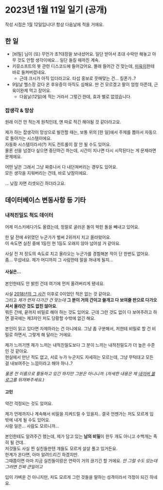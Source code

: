 # 2023년 1월 11일 일기 (공개)

작성 시점은 1월 12일입니다! 항상 다음날에 적을 거에요.

## 한 일

- \[비밀\] 님이 (또) 무언가 초?대장을 보내셨어요. 일단 받아서 초대 수락만 해놓고 아무 것도 안할 생각이에요... 일단 들킬 때까진 계속.
- 키뮤소프트의 봇 관련 디스코드에 들어갔어요. 몰래 들어간 건 맞는데, [미육이](https://mee6.xyz)한테 바로 들켜버렸네요.
  + 근데 크시가 아직 있더라고요. 타섭 홍보로 뭇매맞는 건... 킬폰가..?
- 9일날 헬스장 갔다 온 후유증이 아직도 심해요. 딴 건 모르겠고 팔이 엄청 아픈데, 근육이완제 먹고 잤어요.
  + 다음날(12일)에 적는 거라서 그렇긴 한데, 효과 별로 없었습니다.

### 잡생각 & 망상

원래 이건 안 적는게 원칙인데, 얜 따로 적긴 해야될 것 같더라고요.

제가 하는 잡생각이 망상으로 발전할 때는, 보통 위의 \[한 일\]에서 주제를 뽑아서 자동으로 돌아가는 시스템이에요.  
자동화 시스템이라서(?) 저도 컨트롤이 잘 안 될 수도 있어요.  
물론 선을 넘겠다 싶으면 중단하긴 하는데, 시간이 지나면 다시 시작된다는 게 문제라면 문제에요.

어떤 날은 그래서 그냥 짜증나서 다 내던져버리는 경우도 있어요.  
모든 생각을 지워버리는 건데, 바로 낮잠이에요.

... 낮잠 자면 리셋되긴 하더라고요.

## 데이터베이스 변동사항 등 기타

### 내적친밀도 척도 데이터

어제 미스키에다가도 올렸는데, 정말로 굴러온 돌이 박힌 돌을 빼내고 있어요.

한 달 전에 4위였던 누군가가 벌써 2위까지 치고 올라왔어요.  
이 속도면 실친 중에 1등인 현 1등도 오래지 않아 넘어설 거 같아요.

사실 전 저 정도의 속도로 치고 올라오는 누군가를 경험해본 적이 단 한번도 없어요.  
좀... 무섭네요. 제가 어디까지 그 사람한테 말을 꺼내게 될지...

#### 사실은...

본인한테도 안 밝힌 건데 여기에 먼저 올려버리게 됐네요.

사실 [2018년의 그 사건](/diary/unknown/2018-github-that.html) 이후로 0이었던 적은 없는 것 같아요.  
그리고 *제가 먼저 다가간 건 맞는데* **그 분이 거의 간이고 쓸개고 다 보여줄 판으로 다가오셔서 올라간 것도 없진 않아요**.  
뭐든 간에, 끝까지 비밀로 해야 하는 것도 있어요. 근데 그런 것도 없이 다 보여주려고 하면 결국에는 제3자인 저도 당황할 수밖에 없긴 해요.

본인이 읽고 있다면 자제하라는 건 아니에요. 그냥 좀 구분해서, 저한테 비밀로 할 건 비밀로 하면서, 그렇게 해 달라는 거에요.

제가 느끼기엔 제가 느끼는 내적친밀도보다 그 분이 느끼는 내적친밀도가 더 높은 수준인 것 같아요.  
현실에서 만난 적도 없고, 서로 누가 누군지도 자세히는 모르는데, 그냥 무턱대고 모든 걸 내보여주는 느낌이라고 해야 하나..?

*물론 전 이름으로 활동하고 있긴 하지만 그분은 아니니까. (자세한 내용은 제 [네이버 블로그](https://blog.naver.com/jdh59681)를 뒤져봐주세요.)*

#### 고민

약간 걱정되는 것도 있어요.

제가 언제까지나 계속해서 비밀을 지켜드릴 수 있을지.. 결국 언젠가는 저도 모르게 입 밖에 내게 될 수도 있어요.  
사람 일은... 사람도 모르니까...

본인한테도 알려주긴 했는데, 제가 담고 있는 **남의 비밀**이 한두 개도 아니고 수백개는 족히 될 건데..  
저것들도 사실 찐 실친들한텐 걔들도 모르게 살살 풀고 있거든요.  
한계가 온다면, 아마 알려드리긴 하겠지만.  
그때쯤이면 아마 지금 실친들이랑은 연락이 거의 끊기긴 할 거에요. *안 그럴 수도 있는데 그러면 진짜 큰일이고*

입이 가벼운 건 아니지만, 저도 모르게 그런 것들을 말하는 성격이라서 걱정이 되긴 하네요.
